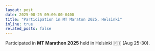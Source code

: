 ```yaml
---
layout: post
date: 2025-08-25 09:00:00-0400
title: "Participation in MT Maraton 2025, Helsinki" 
inline: true
related_posts: false
---
```


Participated in **MT Marathon 2025** held in Helsinki :finland: (Aug 25-30).
